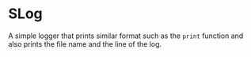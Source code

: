 # SLog

A simple logger that prints similar format such as the `print` function and also prints the file name and the line of the log.
